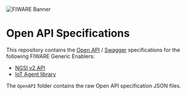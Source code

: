 ![FIWARE Banner](https://fiware.github.io/specifications/img/fiware.png)

# Open API Specifications 

This repository contains the [Open API](https://www.openapis.org/) / [Swagger](https://swagger.io/) specifications for the following FIWARE Generic Enablers:

* [NGSI v2 API](https://swagger.lab.fiware.org/?url=https://raw.githubusercontent.com/Fiware/specifications/master/OpenAPI/ngsiv2/ngsiv2-openapi.json)
* [IoT Agent library](https://swagger.lab.fiware.org/?url=https://raw.githubusercontent.com/Fiware/specifications/master/OpenAPI/iot.IoTagent-node-lib/IoTagent-node-lib-openapi.json)

The `OpenAPI` folder contains the raw Open API specification JSON files.


